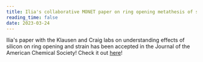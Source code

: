 ```yaml
---
title: Ilia's collaborative MONET paper on ring opening metathesis of silanes is accepted in JACS!
reading_time: false
date: 2023-03-24
---
```


Ilia's paper with the Klausen and Craig labs on understanding effects of silicon on ring opening and strain has been accepted in the Journal of the American Chemical Society! Check it out [here](https://pubs.acs.org/doi/10.1021/jacs.3c01004)!

<!--more-->
